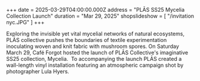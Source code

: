 +++
date = 2025-03-29T04:00:00.000Z
address = "PLĀS SS25 Mycelia Collection Launch"
duration = "Mar 29, 2025"
shopslideshow = [ "/invitation nyc.JPG" ]
+++

Exploring the invisible yet vital mycelial networks of natural ecosystems, PLĀS collective pushes the boundaries of textile experimentation inoculating woven and knit fabric with mushroom spores. On Saturday March 29, Café Forgot hosted the launch of PLĀS Collective's imaginative SS25 collection, Mycelia.  To accompanying the launch PLĀS created a wall-length vinyl installation featuring an atmospheric campaign shot by photographer Lula Hyers.
